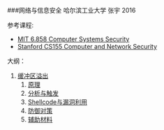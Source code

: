 ###网络与信息安全 哈尔滨工业大学 张宇 2016

参考课程: 

- [MIT 6.858 Computer Systems Security](http://ocw.mit.edu/courses/electrical-engineering-and-computer-science/6-858-computer-systems-security-fall-2014/index.htm) 
- [Stanford CS155 Computer and Network Security](https://crypto.stanford.edu/cs155/)

大纲：

1. [缓冲区溢出](buffer-overflow)  
	1. [原理](buffer-overflow/buffer-overflow-1.md)
	1. [分析与触发](buffer-overflow/buffer-overflow-2.md)
	1. [Shellcode与漏洞利用](buffer-overflow/buffer-overflow-3.md)
	1. [防御对策](buffer-overflow/buffer-overflow-4.md) 
	1. [辅助材料](buffer-overflow/supplyments) 


